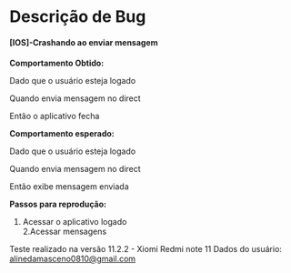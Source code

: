# Descrição de Bug

#### [IOS]-Crashando ao enviar mensagem <h4>

**Comportamento Obtido:**  

Dado que o usuário esteja logado  

Quando envia mensagem no direct  

Então o aplicativo fecha  


**Comportamento esperado:**  

Dado que o usuário esteja logado  

Quando envia mensagem no direct  

Então exibe mensagem enviada  


**Passos para reprodução:**  

1. Acessar o aplicativo logado  
2.Acessar mensagens

Teste realizado na versão 11.2.2 - Xiomi Redmi note 11 
Dados do usuário: alinedamasceno0810@gmail.com


